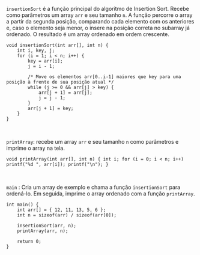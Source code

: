 `insertionSort` é a função principal do algoritmo de Insertion Sort. Recebe como parâmetros um array `arr` e seu tamanho `n`. A função percorre o array a partir da segunda posição, comparando cada elemento com os anteriores e, caso o elemento seja menor, o insere na posição correta no subarray já ordenado. O resultado é um array ordenado em ordem crescente.


    void insertionSort(int arr[], int n) {
        int i, key, j;
        for (i = 1; i < n; i++) {
            key = arr[i];
            j = i - 1;
     
            /* Move os elementos arr[0..i-1] maiores que key para uma posição à frente de sua posição atual */
            while (j >= 0 && arr[j] > key) {
                arr[j + 1] = arr[j];
                j = j - 1;
            }
            arr[j + 1] = key;
        }
    }

 
<br>

`printArray`:  recebe um array `arr` e seu tamanho `n` como parâmetros e imprime o array na tela.

`void printArray(int arr[], int n) {
    int i;
    for (i = 0; i < n; i++)
        printf("%d ", arr[i]);
    printf("\n");
}` 

<br>

  `main` :  Cria um array de exemplo e chama a função `insertionSort` para ordená-lo. Em seguida, imprime o array ordenado com a função `printArray`.

    int main() {
        int arr[] = { 12, 11, 13, 5, 6 };
        int n = sizeof(arr) / sizeof(arr[0]);
     
        insertionSort(arr, n);
        printArray(arr, n);
     
        return 0;
    }
